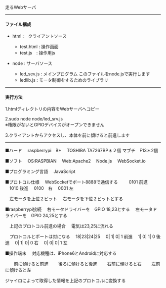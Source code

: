 走るWebサーバ  

---
#### ファイル構成 ####
* html :　クライアントソース  
  * test.html  : 操作画面  
  * test.js　: 操作用js   


* node : サーバソース   
  * led_sev.js : メインプログラム このファイルをnode.jsで実行します 
  * ledlib.js  : モータ制御をするためのライブラリ 

---
#### 実行方法 ####
1.htmlディレクトリの内容をWebサーバへコピー  

2.sudo node node/led_srv.js  
  ※権限がないとGPIOデバイスがオープンできません  

3.クライアントからアクセスし、本体を前に傾けると前進します

---
  

■ハード
　raspberrypi　B+
　TOSHIBA TA7267BP＊２個
    マブチ　F13＊2個

■ソフト
　OS:RASPBIAN
　Web:Apache2
　Node.js 
　WebSocket.io

■プログラミング言語
　JavaScript

■プロトコル仕様
　WebSocketでポート8888で通信する
　
　0101 前進
　1010  後進
　0100　右
　0001    左

　左モータを上位２ビット
　右モータを下位２ビットとする

■raspberrypi接続
　右モータドライバーを　GPIO 18,23とする
　左モータドライバーを　GPIO 24,25とする

　上記のプロトコル前進の場合
　電気は23,25に流れる

　プロトコルとポートは対になる
　18|23|24|25
　0| 1| 0| 1 前進
　1| 0| 1| 0 後進
　0| 1| 0| 0 右
　0| 0| 0| 1 左

■操作端末
　対応機種は、iPhone6とAndroidに対応する

　　前に傾けると前進
　　後ろに傾けると後進
　　右前に傾けると右
　　左前に傾けると左

ジャイロによって取得した情報を上記のプロトコルに変換する
